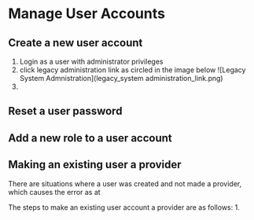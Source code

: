 # Manage User Accounts
## Create a new user account
1. Login as a user with administrator privileges 
2. click legacy administration link as circled in the image below
![Legacy System Admnistration](legacy_system administration_link.png)
3. 



## Reset a user password
## Add a new role to a user account 
## Making an existing user a provider
There are situations where a user was created and not made a provider, which causes the error as at 

The steps to make an existing user account a provider are as follows:
1. 
